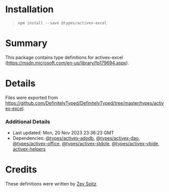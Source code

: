 # Installation
> `npm install --save @types/activex-excel`

# Summary
This package contains type definitions for activex-excel (https://msdn.microsoft.com/en-us/library/fp179694.aspx).

# Details
Files were exported from https://github.com/DefinitelyTyped/DefinitelyTyped/tree/master/types/activex-excel.

### Additional Details
 * Last updated: Mon, 20 Nov 2023 23:36:23 GMT
 * Dependencies: [@types/activex-adodb](https://npmjs.com/package/@types/activex-adodb), [@types/activex-dao](https://npmjs.com/package/@types/activex-dao), [@types/activex-office](https://npmjs.com/package/@types/activex-office), [@types/activex-stdole](https://npmjs.com/package/@types/activex-stdole), [@types/activex-vbide](https://npmjs.com/package/@types/activex-vbide), [activex-helpers](https://npmjs.com/package/activex-helpers)

# Credits
These definitions were written by [Zev Spitz](https://github.com/zspitz).
